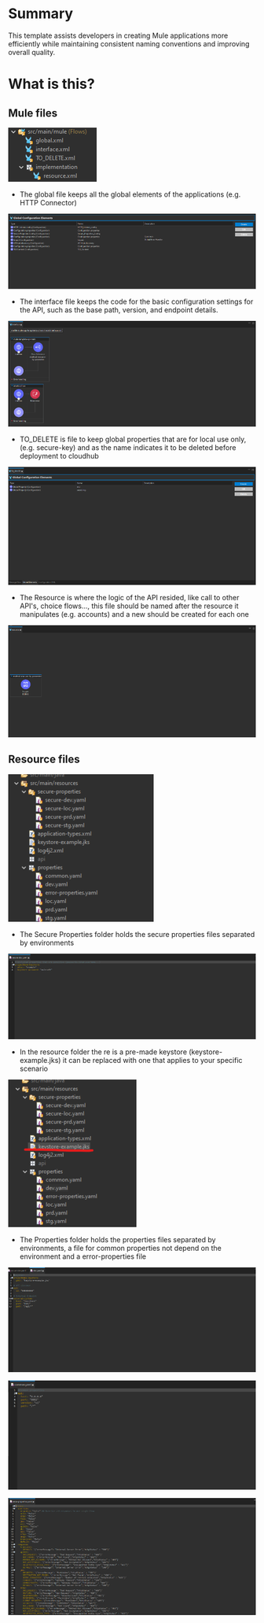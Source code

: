Summary
=======

This template assists developers in creating Mule applications more efficiently while maintaining consistent naming conventions and improving overall quality.

What is this?
=======

## Mule files

![resources/image-2023-10-16_16-4-5.png](resources/image-2023-10-16_16-4-5.png)

 - The global file keeps all the global elements of the applications (e.g. HTTP Connector)

![resources/image-2023-10-16_16-4-30.png](resources/image-2023-10-16_16-4-30.png)

 - The interface file keeps the code for the basic configuration settings for the API, such as the base path, version, and endpoint details.

![resources/image-2023-10-16_16-4-52.png](resources/image-2023-10-16_16-4-52.png)

 - TO_DELETE is file to keep global properties that are for local use only, (e.g. secure-key) and as the name indicates it to be  deleted before deployment to cloudhub

![resources/image-2023-10-16_16-5-9.png](resources/image-2023-10-16_16-5-9.png)

 - The Resource is where the logic of the API resided, like call to  other API's, choice flows..., this file should be named after the resource it manipulates (e.g. accounts) and a new should be created for each one

![resources/image-2023-10-16_16-5-32.png](resources/image-2023-10-16_16-5-32.png)

## Resource files

![resources/image-2023-10-16_16-6-23.png](resources/image-2023-10-16_16-6-23.png)

 - The Secure Properties folder holds the   secure properties files separated by environments

![resources/image-2023-10-16_16-7-20.png](resources/image-2023-10-16_16-7-20.png)

 - In the resource folder the re is a pre-made keystore (keystore-example.jks) it can be replaced with one that applies to your specific scenario

![resources/image-2023-10-13_16-34-13.png](resources/image-2023-10-13_16-34-13.png)

 - The Properties folder holds the properties files separated by environments, a file for common properties not depend on the environment and a error-properties file

![resources/image-2023-10-16_16-8-50.png](resources/image-2023-10-16_16-8-50.png)

![resources/image-2023-10-16_16-9-30.png](resources/image-2023-10-16_16-9-30.png)

![resources/image-2023-10-16_16-10-2.png](resources/image-2023-10-16_16-10-2.png)